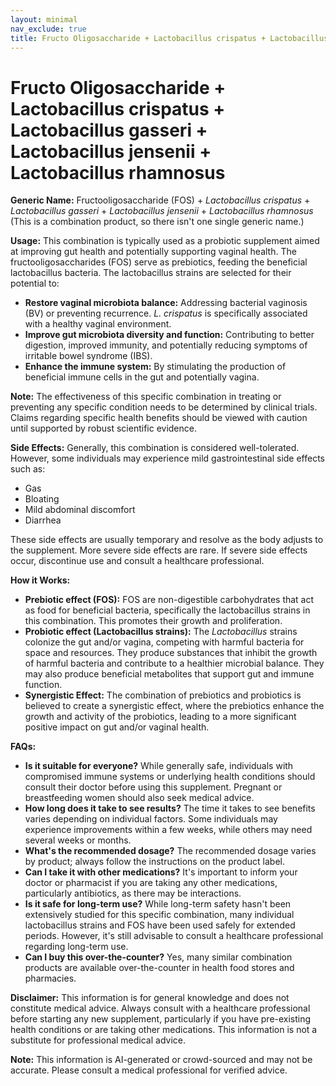 ```yaml
---
layout: minimal
nav_exclude: true
title: Fructo Oligosaccharide + Lactobacillus crispatus + Lactobacillus gasseri + Lactobacillus jensenii + Lactobacillus rhamnosus
---
```


# Fructo Oligosaccharide + Lactobacillus crispatus + Lactobacillus gasseri + Lactobacillus jensenii + Lactobacillus rhamnosus

**Generic Name:**  Fructooligosaccharide (FOS) + *Lactobacillus crispatus* + *Lactobacillus gasseri* + *Lactobacillus jensenii* + *Lactobacillus rhamnosus*  (This is a combination product, so there isn't one single generic name.)

**Usage:** This combination is typically used as a probiotic supplement aimed at improving gut health and potentially supporting vaginal health.  The fructooligosaccharides (FOS) serve as prebiotics, feeding the beneficial lactobacillus bacteria. The lactobacillus strains are selected for their potential to:

* **Restore vaginal microbiota balance:**  Addressing bacterial vaginosis (BV) or preventing recurrence.  *L. crispatus* is specifically associated with a healthy vaginal environment.
* **Improve gut microbiota diversity and function:** Contributing to better digestion, improved immunity, and potentially reducing symptoms of irritable bowel syndrome (IBS).
* **Enhance the immune system:** By stimulating the production of beneficial immune cells in the gut and potentially vagina.

**Note:**  The effectiveness of this specific combination in treating or preventing any specific condition needs to be determined by clinical trials.  Claims regarding specific health benefits should be viewed with caution until supported by robust scientific evidence.

**Side Effects:**  Generally, this combination is considered well-tolerated. However, some individuals may experience mild gastrointestinal side effects such as:

* Gas
* Bloating
* Mild abdominal discomfort
* Diarrhea

These side effects are usually temporary and resolve as the body adjusts to the supplement.  More severe side effects are rare.  If severe side effects occur, discontinue use and consult a healthcare professional.

**How it Works:**

* **Prebiotic effect (FOS):** FOS are non-digestible carbohydrates that act as food for beneficial bacteria, specifically the lactobacillus strains in this combination. This promotes their growth and proliferation.
* **Probiotic effect (Lactobacillus strains):** The *Lactobacillus* strains colonize the gut and/or vagina, competing with harmful bacteria for space and resources.  They produce substances that inhibit the growth of harmful bacteria and contribute to a healthier microbial balance.  They may also produce beneficial metabolites that support gut and immune function.
* **Synergistic Effect:** The combination of prebiotics and probiotics is believed to create a synergistic effect, where the prebiotics enhance the growth and activity of the probiotics, leading to a more significant positive impact on gut and/or vaginal health.


**FAQs:**

* **Is it suitable for everyone?**  While generally safe, individuals with compromised immune systems or underlying health conditions should consult their doctor before using this supplement. Pregnant or breastfeeding women should also seek medical advice.
* **How long does it take to see results?** The time it takes to see benefits varies depending on individual factors.  Some individuals may experience improvements within a few weeks, while others may need several weeks or months.
* **What's the recommended dosage?** The recommended dosage varies by product; always follow the instructions on the product label.
* **Can I take it with other medications?**  It's important to inform your doctor or pharmacist if you are taking any other medications, particularly antibiotics, as there may be interactions.
* **Is it safe for long-term use?** While long-term safety hasn't been extensively studied for this specific combination, many individual lactobacillus strains and FOS have been used safely for extended periods. However, it's still advisable to consult a healthcare professional regarding long-term use.
* **Can I buy this over-the-counter?** Yes, many similar combination products are available over-the-counter in health food stores and pharmacies.


**Disclaimer:** This information is for general knowledge and does not constitute medical advice.  Always consult with a healthcare professional before starting any new supplement, particularly if you have pre-existing health conditions or are taking other medications.  This information is not a substitute for professional medical advice.


**Note:** This information is AI-generated or crowd-sourced and may not be accurate. Please consult a medical professional for verified advice.